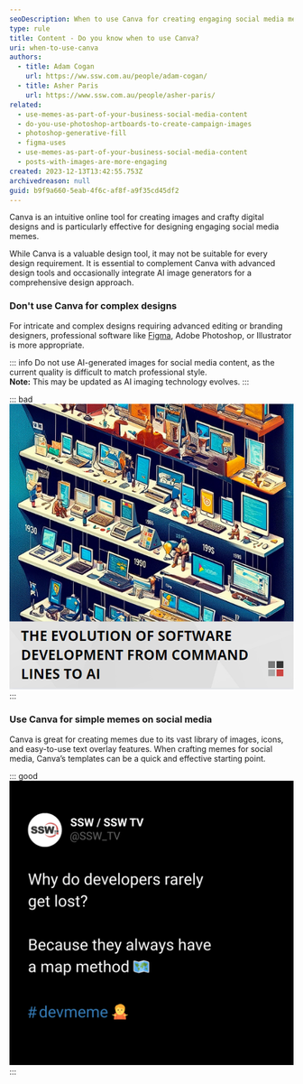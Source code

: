 ```yaml
---
seoDescription: When to use Canva for creating engaging social media memes and designs that require a touch of creativity.
type: rule
title: Content - Do you know when to use Canva?
uri: when-to-use-canva
authors:
  - title: Adam Cogan
    url: https://ww.ssw.com.au/people/adam-cogan/
  - title: Asher Paris
    url: https://www.ssw.com.au/people/asher-paris/
related:
  - use-memes-as-part-of-your-business-social-media-content
  - do-you-use-photoshop-artboards-to-create-campaign-images
  - photoshop-generative-fill
  - figma-uses
  - use-memes-as-part-of-your-business-social-media-content
  - posts-with-images-are-more-engaging
created: 2023-12-13T13:42:55.753Z
archivedreason: null
guid: b9f9a660-5eab-4f6c-af8f-a9f35cd45df2
---
```


Canva is an intuitive online tool for creating images and crafty digital designs and is particularly effective for designing engaging social media memes.

While Canva is a valuable design tool, it may not be suitable for every design requirement. It is essential to complement Canva with advanced design tools and occasionally integrate AI image generators for a comprehensive design approach.

<!--endintro-->

### Don't use Canva for complex designs

For intricate and complex designs requiring advanced editing or branding designers, professional software like [Figma](/figma-uses), Adobe Photoshop, or Illustrator is more appropriate.

::: info
Do not use AI-generated images for social media content, as the current quality is difficult to match professional style.  
**Note:** This may be updated as AI imaging technology evolves.
:::

::: bad
![Figure: Bad example - Using Canva for a complex design](screenshot-2023-12-14-101802.png)
:::

### Use Canva for simple memes on social media

Canva is great for creating memes due to its vast library of images, icons, and easy-to-use text overlay features. When crafting memes for social media, Canva’s templates can be a quick and effective starting point.

::: good
![Figure: Good example - Canva to create simple memes](good-meme.png)
:::
